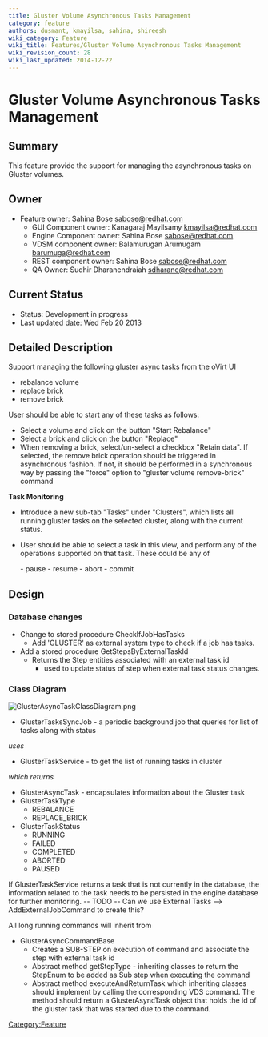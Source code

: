 ```yaml
---
title: Gluster Volume Asynchronous Tasks Management
category: feature
authors: dusmant, kmayilsa, sahina, shireesh
wiki_category: Feature
wiki_title: Features/Gluster Volume Asynchronous Tasks Management
wiki_revision_count: 28
wiki_last_updated: 2014-12-22
---
```


# Gluster Volume Asynchronous Tasks Management

## Summary

This feature provide the support for managing the asynchronous tasks on Gluster volumes.

## Owner

*   Feature owner: Sahina Bose <sabose@redhat.com>
    -   GUI Component owner: Kanagaraj Mayilsamy <kmayilsa@redhat.com>
    -   Engine Component owner: Sahina Bose <sabose@redhat.com>
    -   VDSM component owner: Balamurugan Arumugam <barumuga@redhat.com>
    -   REST component owner: Sahina Bose <sabose@redhat.com>
    -   QA Owner: Sudhir Dharanendraiah <sdharane@redhat.com>

## Current Status

*   Status: Development in progress
*   Last updated date: Wed Feb 20 2013

## Detailed Description

Support managing the following gluster async tasks from the oVirt UI

*   rebalance volume
*   replace brick
*   remove brick

User should be able to start any of these tasks as follows:

*   Select a volume and click on the button "Start Rebalance"
*   Select a brick and click on the button "Replace"
*   When removing a brick, select/un-select a checkbox "Retain data". If selected, the remove brick operation should be triggered in asynchronous fashion. If not, it should be performed in a synchronous way by passing the "force" option to "gluster volume remove-brick" command

**Task Monitoring**

*   Introduce a new sub-tab "Tasks" under "Clusters", which lists all running gluster tasks on the selected cluster, along with the current status.
*   User should be able to select a task in this view, and perform any of the operations supported on that task. These could be any of

      - pause
      - resume
      - abort
      - commit

## Design

### Database changes

*   Change to stored procedure CheckIfJobHasTasks
    -   Add 'GLUSTER' as external system type to check if a job has tasks.
*   Add a stored procedure GetStepsByExternalTaskId
    -   Returns the Step entities associated with an external task id
        -   used to update status of step when external task status changes.

### Class Diagram

![](GlusterAsyncTaskClassDiagram.png "GlusterAsyncTaskClassDiagram.png")

*   GlusterTasksSyncJob - a periodic background job that queries for list of tasks along with status

*uses*

*   GlusterTaskService - to get the list of running tasks in cluster

*which returns*

*   GlusterAsyncTask - encapsulates information about the Gluster task
*   GlusterTaskType
    -   REBALANCE
    -   REPLACE_BRICK
*   GlusterTaskStatus
    -   RUNNING
    -   FAILED
    -   COMPLETED
    -   ABORTED
    -   PAUSED

If GlusterTaskService returns a task that is not currently in the database, the information related to the task needs to be persisted in the engine database for further monitoring. -- TODO -- Can we use External Tasks --> AddExternalJobCommand to create this?

All long running commands will inherit from

*   GlusterAsyncCommandBase
    -   Creates a SUB-STEP on execution of command and associate the step with external task id
    -   Abstract method getStepType - inheriting classes to return the StepEnum to be added as Sub step when executing the command
    -   Abstract method executeAndReturnTask which inheriting classes should implement by calling the corresponding VDS command. The method should return a GlusterAsyncTask object that holds the id of the gluster task that was started due to the command.

<Category:Feature>
